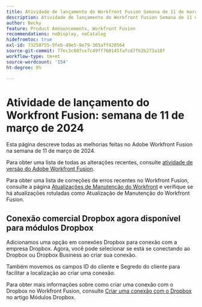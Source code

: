 ```yaml
---
title: Atividade de lançamento do Workfront Fusion Semana de 11 de março de 2024
description: Atividade de lançamento do Workfront Fusion Semana de 11 de março de 2024
author: Becky
feature: Product Announcements, Workfront Fusion
recommendations: noDisplay, noCatalog
hidefromtoc: true
exl-id: 73250755-9feb-49e5-9e79-365aff420564
source-git-commit: 77ec3c007ce7c49ff760145fafcd7f62b273a18f
workflow-type: tm+mt
source-wordcount: '154'
ht-degree: 0%

---
```


# Atividade de lançamento do Workfront Fusion: semana de 11 de março de 2024

Esta página descreve todas as melhorias feitas no Adobe Workfront Fusion na semana de 11 de março de 2024.

Para obter uma lista de todas as alterações recentes, consulte [atividade de versão do Adobe Workfront Fusion](/help/workfront-fusion/fusion-product-releases/fusion-release-activity.md).

Para obter uma lista de correções de erros recentes no Workfront Fusion, consulte a página [Atualizações de Manutenção do Workfront](https://experienceleague.adobe.com/docs/workfront-known-issues/releases/current-updates.html?lang=pt-BR) e verifique se há atualizações rotuladas como Atualização de Manutenção do Workfront Fusion.

## Conexão comercial Dropbox agora disponível para módulos Dropbox

Adicionamos uma opção em conexões Dropbox para conexão com a empresa Dropbox. Agora, você pode selecionar se está se conectando ao Dropbox ou Dropbox Business ao criar sua conexão.

Também movemos os campos ID do cliente e Segredo do cliente para facilitar a localização ao criar uma conexão.

Para obter mais informações sobre como criar uma conexão com o Dropbox no Workfront Fusion, consulte [Criar uma conexão com o Dropbox](/help/workfront-fusion/references/apps-and-modules/third-party-connectors/dropbox-modules.md#create-a-connection-to-dropbox) no artigo Módulos Dropbox.
